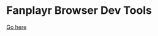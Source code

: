 # Fanplayr Browser Dev Tools

<a href="//rawgit.com/fanplayr/browser-dev-tools/master/index.html" target="_blank">Go here</a>
